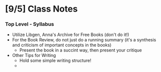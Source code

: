 # [9/5] Class Notes

### Top Level - Syllabus

- Utilize Libgen, Anna's Archive for Free Books (don't do it!)
- For the Book Review, do not just do a running summary (it's a synthesis and criticism of important concepts in the books)
  - Present the book in a succint way, then present your critique
- Other Tips for Writing
  - Hold some simple writing structure!
  - 

